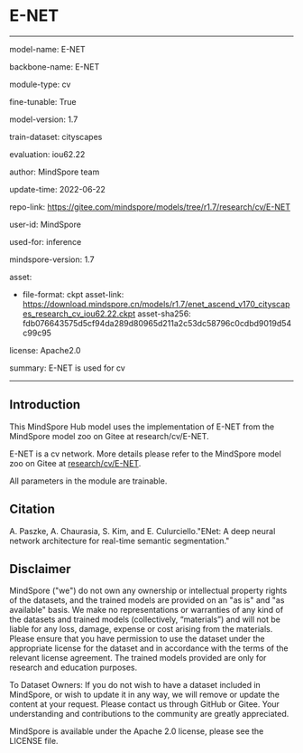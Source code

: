 # E-NET

---

model-name: E-NET

backbone-name: E-NET

module-type: cv

fine-tunable: True

model-version: 1.7

train-dataset: cityscapes

evaluation: iou62.22

author: MindSpore team

update-time: 2022-06-22

repo-link: <https://gitee.com/mindspore/models/tree/r1.7/research/cv/E-NET>

user-id: MindSpore

used-for: inference

mindspore-version: 1.7

asset:

-
    file-format: ckpt
    asset-link: <https://download.mindspore.cn/models/r1.7/enet_ascend_v170_cityscapes_research_cv_iou62.22.ckpt>
    asset-sha256: fdb076643575d5cf94da289d80965d211a2c53dc58796c0cdbd9019d54c99c95

license: Apache2.0

summary: E-NET is used for cv

---

## Introduction

This MindSpore Hub model uses the implementation of E-NET from the MindSpore model zoo on Gitee at research/cv/E-NET.

E-NET is a cv network. More details please refer to the MindSpore model zoo on Gitee at [research/cv/E-NET](https://gitee.com/mindspore/models/blob/r1.7/research/cv/E-NET/README_CN.md).

All parameters in the module are trainable.

## Citation

A. Paszke, A. Chaurasia, S. Kim, and E. Culurciello."ENet: A deep neural network architecture for real-time semantic segmentation."

## Disclaimer

MindSpore ("we") do not own any ownership or intellectual property rights of the datasets, and the trained models are provided on an "as is" and "as available" basis. We make no representations or warranties of any kind of the datasets and trained models (collectively, “materials”) and will not be liable for any loss, damage, expense or cost arising from the materials. Please ensure that you have permission to use the dataset under the appropriate license for the dataset and in accordance with the terms of the relevant license agreement. The trained models provided are only for research and education purposes.

To Dataset Owners: If you do not wish to have a dataset included in MindSpore, or wish to update it in any way, we will remove or update the content at your request. Please contact us through GitHub or Gitee. Your understanding and contributions to the community are greatly appreciated.

MindSpore is available under the Apache 2.0 license, please see the LICENSE file.
